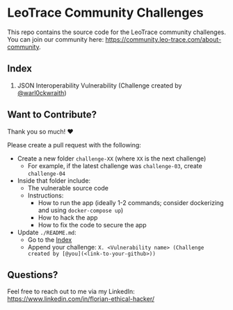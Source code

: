 # LeoTrace Community Challenges

This repo contains the source code for the LeoTrace community challenges. You can join our community here: https://community.leo-trace.com/about-community.

## Index

1. JSON Interoperability Vulnerability (Challenge created by [@warl0ckwraith](https://github.com/warl0ckwraith))

## Want to Contribute?

Thank you so much! ❤️

Please create a pull request with the following:

- Create a new folder `challenge-XX` (where `XX` is the next challenge)
  - For example, if the latest challenge was `challenge-03`, create `challenge-04`
- Inside that folder include:
  - The vulnerable source code
  - Instructions:
    - How to run the app (ideally 1-2 commands; consider dockerizing and using `docker-compose up`)
    - How to hack the app
    - How to fix the code to secure the app
- Update `./README.md`:
  - Go to the [Index](#index)
  - Append your challenge: `X. <Vulnerability name> (Challenge created by [@you](<link-to-your-github>))`

## Questions?

Feel free to reach out to me via my LinkedIn: https://www.linkedin.com/in/florian-ethical-hacker/